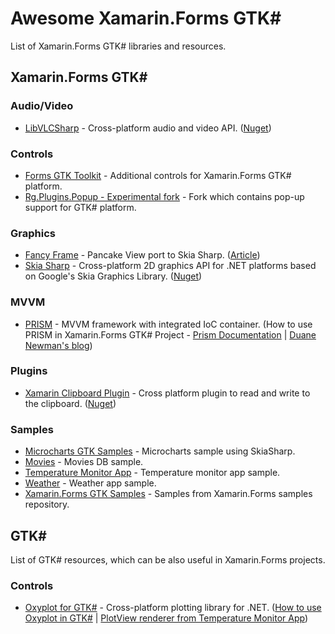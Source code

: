 # Awesome Xamarin.Forms GTK#
List of Xamarin.Forms GTK# libraries and resources.

## Xamarin.Forms GTK#

### Audio/Video
* [LibVLCSharp](https://github.com/videolan/libvlcsharp) - Cross-platform audio and video API. ([Nuget](https://www.nuget.org/packages/LibVLCSharp.Forms.GTK/))

### Controls
* [Forms GTK Toolkit](https://github.com/jsuarezruiz/FormsGtkToolkit) - Additional controls for Xamarin.Forms GTK# platform.
* [Rg.Plugins.Popup - Experimental fork](https://github.com/antmurph/Rg.Plugins.Popup) - Fork which contains pop-up support for GTK# platform.

### Graphics
* [Fancy Frame](https://github.com/yurkinh/FancyFrame) - Pancake View port to Skia Sharp. ([Article](https://serengetitech.com/en/blog/tech/welcome-fancyframe))
* [Skia Sharp](https://github.com/mono/SkiaSharp) - Cross-platform 2D graphics API for .NET platforms based on Google's Skia Graphics Library. ([Nuget](https://www.nuget.org/packages/SkiaSharp.Views.Forms.GTK/))

### MVVM
* [PRISM](https://github.com/PrismLibrary/Prism) - MVVM framework with integrated IoC container. (How to use PRISM in Xamarin.Forms GTK# Project - [Prism Documentation](https://prismlibrary.com/docs/xamarin-forms/platform-reference/gtk.html) | [Duane Newman's blog](https://duanenewman.net/blog/post/using-prism-with-xamarin-forms-and-gtk/))

### Plugins
* [Xamarin Clipboard Plugin](https://github.com/stavroskasidis/XamarinClipboardPlugin) - Cross platform plugin to read and write to the clipboard. ([Nuget](https://www.nuget.org/packages/Xamarin.Plugins.Clipboard/))

### Samples
* [Microcharts GTK Samples](https://github.com/jsuarezruiz/Microcharts.GTK.Samples) - Microcharts sample using SkiaSharp.
* [Movies](https://github.com/jsuarezruiz/xamarin-forms-gtk-movies-sample) - Movies DB sample.
* [Temperature Monitor App](https://github.com/jsuarezruiz/xamarin-forms-gtk-iot-samples) - Temperature monitor app sample.
* [Weather](https://github.com/jsuarezruiz/xamarin-forms-gtk-weather-sample) - Weather app sample.
* [Xamarin.Forms GTK Samples](https://github.com/jsuarezruiz/xamarin-forms-gtk-samples) - Samples from Xamarin.Forms samples repository.

## GTK#
List of GTK# resources, which can be also useful in Xamarin.Forms projects.

### Controls
* [Oxyplot for GTK#](https://github.com/oxyplot/oxyplot-gtksharp) - Cross-platform plotting library for .NET. ([How to use Oxyplot in GTK#](https://oxyplot.readthedocs.io/en/latest/getting-started/hello-gtk.html) | [PlotView renderer from Temperature Monitor App](https://github.com/jsuarezruiz/xamarin-forms-gtk-iot-samples/blob/master/src/TemperatureMonitor/TemperatureMonitor.GTK/Renderers/PlotViewRenderer.cs))
